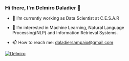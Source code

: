 ### Hi there, I'm Delmiro Daladier 👋

- 🔭 I’m currently working as Data Scientist at C.E.S.A.R
- 🌱 I’m interested in Machine Learning, Natural Language Processing(NLP) and Information Retrieval Systems.

- 📫 How to reach me: daladiersampaio@gmail.com
<a href="https://www.linkedin.com/in/delmiro-daladier-sampaio-neto-375977a4/">
  <img align="left; margin-left: 10px" alt="Delmiro" src="https://img.shields.io/badge/-delmirodaladier-blue?style=flat-square&logo=Linkedin&logoColor=white"/>
</a>

